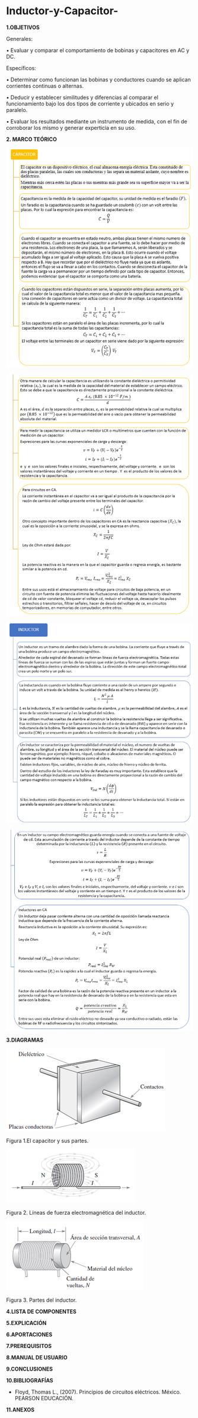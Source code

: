 # Inductor-y-Capacitor-

**1.OBJETIVOS**

Generales:

•	Evaluar y comparar el comportamiento de bobinas y capacitores en AC y DC. 

Específicos:

•	Determinar como funcionan las bobinas y conductores cuando se aplican corrientes continuas o alternas. 

•	Deducir y establecer similitudes y diferencias al comparar el funcionamiento bajo los dos tipos de corriente y ubicados en serio y paralelo. 

•	Evaluar los resultados mediante un instrumento de medida, con el fin de corroborar los mismo y generar experticia en su uso. 

**2. MARCO TEÓRICO**

![Cap_teo_1](https://github.com/Katherine01-Arevalo/Inductor-y-Capacitor-/blob/main/img/Cap_teo_1.png)

![Cap_teo_2](https://github.com/Katherine01-Arevalo/Inductor-y-Capacitor-/blob/main/img/Cap_teo_2.png)

![Ind_teo_1](https://github.com/Katherine01-Arevalo/Inductor-y-Capacitor-/blob/main/img/Ind_teo_1.png)

![Ind_teo_2](https://github.com/Katherine01-Arevalo/Inductor-y-Capacitor-/blob/main/img/Ind_teo_2.png)

**3.DIAGRAMAS**

![Capacitor_1](https://github.com/Katherine01-Arevalo/Inductor-y-Capacitor-/blob/main/img/Capacitor_1.png)

Figura 1.El capacitor y sus partes.

![Inductor](https://github.com/Katherine01-Arevalo/Inductor-y-Capacitor-/blob/main/img/Inductor.png)

Figura 2. Líneas de fuerza electromagnética del inductor.

![Inductor_2](https://github.com/Katherine01-Arevalo/Inductor-y-Capacitor-/blob/main/img/Inductor_2.png)

Figura 3. Partes del inductor.

**4.LISTA DE COMPONENTES**

**5.EXPLICACIÓN**

**6.APORTACIONES**

**7.PREREQUISITOS**

**8.MANUAL DE USUARIO**

**9.CONCLUSIONES** 

**10.BIBLIOGRAFÍAS**

- Floyd, Thomas L., (2007). Principios de circuitos eléctricos. México. PEARSON EDUCACIÓN.

**11.ANEXOS**
 
